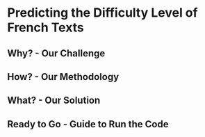 # Predicting the Difficulty Level of French Texts

## Why? - Our Challenge


## How? - Our Methodology


## What? - Our Solution


## Ready to Go - Guide to Run the Code
